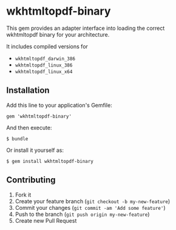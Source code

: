 # wkhtmltopdf-binary

This gem provides an adapter interface into loading the correct wkhtmltopdf binary for your architecture.  

It includes compiled versions for
- `wkhtmltopdf_darwin_386`
- `wkhtmltopdf_linux_386`
- `wkhtmltopdf_linux_x64`

## Installation

Add this line to your application's Gemfile:

    gem 'wkhtmltopdf-binary'

And then execute:

    $ bundle

Or install it yourself as:

    $ gem install wkhtmltopdf-binary

## Contributing

1. Fork it
2. Create your feature branch (`git checkout -b my-new-feature`)
3. Commit your changes (`git commit -am 'Add some feature'`)
4. Push to the branch (`git push origin my-new-feature`)
5. Create new Pull Request
